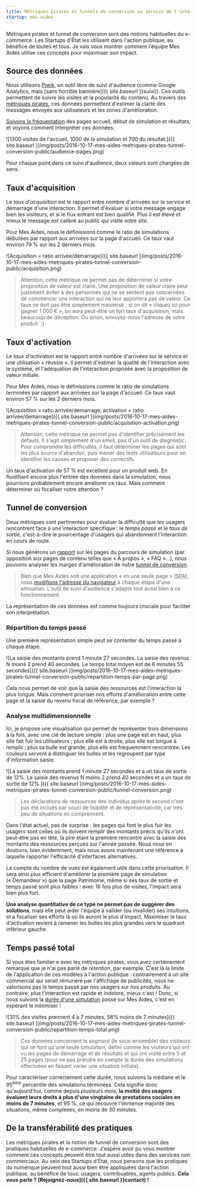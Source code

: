 ```yaml
---
title: Métriques pirates et tunnels de conversion au service de l'intérêt général
startup: mes-aides
---
```


Métriques pirates et tunnel de conversion sont des notions habituelles du e-commerce. Les Startups d'État les utilisent dans l'action publique, au bénéfice de toutes et tous. Je vais vous montrer comment l'équipe Mes Aides utilise ces concepts pour maximiser son impact.


## Source des données

Nous utilisons [Piwik](https://piwik.org), un outil libre de suivi d'audience (comme Google Analytics, mais [sans horrible bannière]({{ site.baseurl }}suivi)). Ces outils permettent de suivre les visites et la popularité du contenu. Au travers des [métriques pirates](http://www.expectedbehavior.com/experiments/pirate_metrics/), ces données permettent d'estimer la clarté des messages envoyés aux utilisateurs et les zones d'amélioration.

[Suivons la fréquentation](https://stats.data.gouv.fr/index.php?module=CoreHome&action=index&idSite=9&period=day&date=yesterday#?module=Actions&action=menuGetPageUrls&idSite=9&period=day&date=yesterday&popover=RowAction$3ARowEvolution$3AActions.getPageUrls$3A$257B$2522action$2522$253A$2522getMultiRowEvolutionPopover$2522$252C$2522column$2522$253A$2522nb_visits$2522$257D$3Afoyer$20$3E$20$40$252Fdemandeur$2C$40$252Findex$2Cfoyer$20$3E$20$40$252Fresultat) des pages accueil, début de simulation et résultats, et voyons comment interpréter ces données.

![1300 visites de l'accueil, 1000 de la simulation et 700 du résultat.]({{ site.baseurl }}img/posts/2016-10-17-mes-aides-metriques-pirates-tunnel-conversion-public/audience-pages.png)

Pour chaque point dans ce suivi d'audience, deux valeurs sont chargées de sens.


## Taux d'acquisition

Le _taux d'acquisition_ est le rapport entre nombre d'arrivées sur le service et démarrage d'une interaction. Il permet d'évaluer si votre message engage bien les visiteurs, et si le flux entrant est bien qualifié. Plus il est élevé et mieux le message est calibré au public qui visite votre site.

Pour Mes Aides, nous le définissions comme le ratio de simulations débutées par rapport aux arrivées sur la page d'accueil. Ce taux vaut environ 79 % sur les 2 derniers mois.

![Acquisition = ratio arrivée/démarrage]({{ site.baseurl }}img/posts/2016-10-17-mes-aides-metriques-pirates-tunnel-conversion-public/acquisition.png)

> Attention, cette métrique ne permet pas de déterminer si votre proposition de valeur est claire. Une proposition de valeur claire peut justement éviter à des personnes qui ne se sentent pas concernées de commencer une interaction qui ne leur apportera pas de valeur. Ce taux ne doit pas être simplement maximisé : si on dit « cliquez ici pour gagner 1 000 € », on aura peut-être un fort taux d'acquisition, mais beaucoup de déception. Ou sinon, envoyez-nous l'adresse de votre produit  ;)


## Taux d'activation

Le _taux d'activation_ est le rapport entre nombre d'arrivées sur le service et une utilisation « réussie ». Il permet d'estimer la qualité de l'interaction avec le système, et l'adéquation de l'interaction proposée avec la proposition de valeur initiale.

Pour Mes Aides, nous le définissions comme le ratio de simulations terminées par rapport aux arrivées sur la page d'accueil. Ce taux vaut environ 57 % sur les 2 derniers mois.

![Acquisition = ratio arrivée/démarrage, activation = ratio arrivée/demarrage]({{ site.baseurl }}img/posts/2016-10-17-mes-aides-metriques-pirates-tunnel-conversion-public/acquisition-activation.png)

> Attention, cette métrique ne permet pas d'identifier précisément les défauts. Il s'agit simplement d'un _smell_, pas d'un outil de diagnostic. Pour comprendre les difficultés, il faut déterminer les pages qui sont les plus source d'abandon, puis mener des tests utilisateurs pour en identifier les causes et proposer des correctifs.

Un taux d'activation de 57 % est excellent pour un produit web. En fluidifiant encore plus l'entrée des données dans la simulation, nous pourrions probablement encore améliorer ce taux. Mais comment déterminer où focaliser notre attention ?


## Tunnel de conversion

Deux métriques sont pertinentes pour évaluer la difficulté que les usagers rencontrent face à une interaction spécifique : le _temps passé_ et le _taux de sortie_, c'est-à-dire le pourcentage d'usagers qui abandonnent l'interaction en cours de route.

Si nous générons un [rapport](https://stats.data.gouv.fr/index.php?module=CoreHome&action=index&idSite=9&period=day&date=yesterday#?module=Actions&action=menuGetPageUrls&idSite=9&period=day&date=yesterday) sur les pages du parcours de simulation (par opposition aux pages de contenu telles que « À propos », « FAQ »…), nous pouvons analyser les marges d'amélioration de notre [tunnel de conversion](https://en.wikipedia.org/wiki/Conversion_funnel).

> Bien que Mes Aides soit une application « en une seule page » (<abbr title="Single page application">SPA</abbr>), nous [modifions l'adresse du navigateur](https://developer.mozilla.org/fr/docs/Web/Guide/DOM/Manipuler_historique_du_navigateur) à chaque étape d'une simuation. L'outil de suivi d'audience s'adapte tout aussi bien à ce fonctionnement.

La représentation de ces données est comme toujours cruciale pour faciliter son interprétation.

### Répartition du temps passé

Une première représentation simple peut se contenter du temps passé à chaque étape.

![La saisie des montants prend 1 minute 27 secondes. La saisie des revenus N moins 2 prend 40 secondes. Le temps total moyen est de 6 minutes 55 secondes]({{ site.baseurl }}img/posts/2016-10-17-mes-aides-metriques-pirates-tunnel-conversion-public/repartition-temps-par-page.png)

Cela nous permet de voir que la saisie des ressources est l'interaction la plus longue. Mais comment prioriser nos efforts d'amélioration entre cette page et la saisie du revenu fiscal de référence, par exemple ?

### Analyse multidimensionnelle

Ici, je propose une visualisation qui permet de représenter trois dimensions à la fois, avec une clé de lecture simple : plus une page est en haut, plus elle fait fuir les utilisateurs ; plus elle est à droite, plus elle est longue à remplir ; plus sa bulle est grande, plus elle est fréquemment rencontrée. Les couleurs servent à distinguer les bulles et les regroupent par type d'information saisie.

![La saisie des montants prend 1 minute 27 secondes et a un taux de sortie de 12%. La saisie des revenus N moins 2 prend 40 secondes et a un taux de sortie de 12%.]({{ site.baseurl }}img/posts/2016-10-17-mes-aides-metriques-pirates-tunnel-conversion-public/tunnel-conversion.png)

> Les déclarations de ressources des individus après le second n'ont pas été inclues par souci de lisibilité et de représentativité, car très peu de situations en comprennent.

Dans l'état actuel, pas de surprise : les pages qui font le plus fuir les usagers sont celles où ils doivent remplir des montants précis qu'ils n'ont peut-être pas en tête, la pire étant la première rencontre avec la saisie des montants des ressources perçues sur l'année passée. Nous nous en doutions, bien évidemment, mais nous avons maintenant une référence à laquelle rapporter l'efficacité d'interfaces alternatives.

Le compte du nombre de vues est également utile dans cette priorisation. Il sera ainsi plus efficient d'améliorer la première page de simulation (« Demandeur ») que la page Patrimoine, même si ses taux de sortie et temps passé sont plus faibles : avec 16 fois plus de visites, l'impact sera bien plus fort.

**Une analyse quantitative de ce type ne permet pas de suggérer des solutions**, mais elle peut aider l'équipe à valider (ou invalider) ses intuitions, et à focaliser ses efforts là où ils auront le plus d'impact. Maximiser le taux d'activation revient à ramener les bulles les plus grandes vers le quadrant inférieur gauche.


## Temps passé total

Si vous êtes familier·e avec les métriques pirates, vous avez certainement remarqué que je n'ai pas parlé de _rétention_, par exemple. C'est là la limite de l'application de ces modèles à l'action publique : contrairement à un site commercial qui serait rémunéré par l'affichage de publicités, nous ne valorisons pas le temps passé par nos usagers sur nos produits. Au contraire, plus l'interaction est rapide et indolore, mieux c'est ! Donc, si nous suivons la [durée d'une simulation](https://stats.data.gouv.fr/index.php?module=CoreHome&action=index&idSite=9&period=day&date=yesterday&segment=visitConvertedGoalId%3D%3D1%3Bactions%3E%3D5%3Bactions%3C%3D25#?module=VisitFrequency&action=index&idSite=9&period=day&date=yesterday&segment=visitConvertedGoalId%3D%3D1%3Bactions%3E%3D5%3Bactions%3C%3D25) passé sur Mes Aides, c'est en espérant le minimiser !

![31% des visites prennent 4 à 7 minutes, 58% moins de 7 minutes]({{ site.baseurl }}img/posts/2016-10-17-mes-aides-metriques-pirates-tunnel-conversion-public/repartition-temps-total.png)

> Ces données concernent le _segment_ (le sous-ensemble) des visiteurs qui ne font qu'une seule simulation, défini comme les visiteurs qui ont vu les pages de démarrage et de résultats et qui ont visité entre 5 et 25 pages (pour ne pas prendre en compte la durée des simulations effectuées en faisant varier une situation initiale).

Pour caractériser correctement cette durée, nous suivons la médiane et le 95<sup>ème</sup> percentile des simulations terminées. Cela signifie donc qu'aujourd'hui, comme depuis plusieurs mois, **la moitié des usagers évaluent leurs droits à plus d'une vingtaine de prestations sociales en moins de 7 minutes**, et 95 %, ce qui recouvre l'immense majorité des situations, même complexes, en moins de 30 minutes.


## De la transférabilité des pratiques

Les métriques pirates et la notion de tunnel de conversion sont des pratiques habituelles de e-commerce. J'espère avoir pu vous montrer comment ces concepts peuvent être tout aussi utiles dans des services non commerciaux. Au sein des Startups d'État, nous pensons que les pratiques du numérique peuvent tout aussi bien être appliquées dans l'action publique, au bénéfice de tous: usagers, contribuables, agents publics. **Cela vous parle ? [Rejoignez-nous]({{ site.baseurl }}contact) !**
